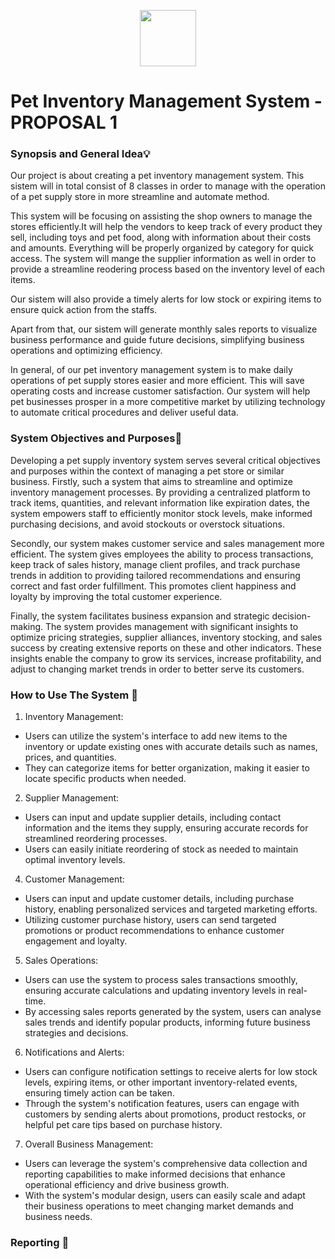 <p align="center">
  <img src="https://github.com/jjn7702/SECJ1023-PT2/blob/main/Submission/sec08_23242/Group%2010/Images/OIG3.jpg" width="90" height="90">
</p>


# Pet Inventory Management System - PROPOSAL 1

### Synopsis and General Idea💡

Our project is about creating a pet inventory management system. This sistem will in total consist of 8 classes in order to manage with the operation of a pet supply store in more streamline and automate method.

This system will be focusing on assisting the shop owners to manage the stores efficiently.It will help the vendors to keep track of every product they sell, including toys and pet food, along with information about their costs and amounts. Everything will be properly organized by category for quick access. The system will mange the supplier information as well in order to provide a streamline reodering process based on the inventory level of each items.

Our sistem will also provide a timely alerts for low stock or expiring items to ensure quick action from the staffs.

Apart from that, our sistem will generate monthly sales reports to visualize business performance and guide future decisions, simplifying business operations and optimizing efficiency.

In general, of our pet inventory management system is to make daily operations of pet supply stores easier and more efficient. This will save operating costs and increase customer satisfaction. Our system will help pet businesses prosper in a more competitive market by utilizing technology to automate critical procedures and deliver useful data.

### System Objectives and Purposes📖
Developing a pet supply inventory system serves several critical objectives and purposes within the context of managing a pet store or similar business. Firstly, such a system that aims to streamline and optimize inventory management processes. By providing a centralized platform to track items, quantities, and relevant information like expiration dates, the system empowers staff to efficiently monitor stock levels, make informed purchasing decisions, and avoid stockouts or overstock situations.

Secondly, our system makes customer service and sales management more efficient. The system gives employees the ability to process transactions, keep track of sales history, manage client profiles, and track purchase trends in addition to providing tailored recommendations and ensuring correct and fast order fulfillment. This promotes client happiness and loyalty by improving the total customer experience.

Finally, the system facilitates business expansion and strategic decision-making. The system provides management with significant insights to optimize pricing strategies, supplier alliances, inventory stocking, and sales success by creating extensive reports on these and other indicators. These insights enable the company to grow its services, increase profitability, and adjust to changing market trends in order to better serve its customers.

### How to Use The System 📲
1. Inventory Management:
- Users can utilize the system's interface to add new items to the inventory or update existing ones with accurate details such as names, prices, and quantities.
- They can categorize items for better organization, making it easier to locate specific products when needed.

2. Supplier Management:
- Users can input and update supplier details, including contact information and the items they supply, ensuring accurate records for streamlined reordering processes.
- Users can easily initiate reordering of stock as needed to maintain optimal inventory levels.

4. Customer Management:
- Users can input and update customer details, including purchase history, enabling personalized services and targeted marketing efforts.
- Utilizing customer purchase history, users can send targeted promotions or product recommendations to enhance customer engagement and loyalty.

5. Sales Operations:
- Users can use the system to process sales transactions smoothly, ensuring accurate calculations and updating inventory levels in real-time.
- By accessing sales reports generated by the system, users can analyse sales trends and identify popular products, informing future business strategies and decisions.

6. Notifications and Alerts:
- Users can configure notification settings to receive alerts for low stock levels, expiring items, or other important inventory-related events, ensuring timely action can be taken.
- Through the system's notification features, users can engage with customers by sending alerts about promotions, product restocks, or helpful pet care tips based on purchase history.

7. Overall Business Management:
- Users can leverage the system's comprehensive data collection and reporting capabilities to make informed decisions that enhance operational efficiency and drive business growth.
- With the system's modular design, users can easily scale and adapt their business operations to meet changing market demands and business needs.
### Reporting 📄
